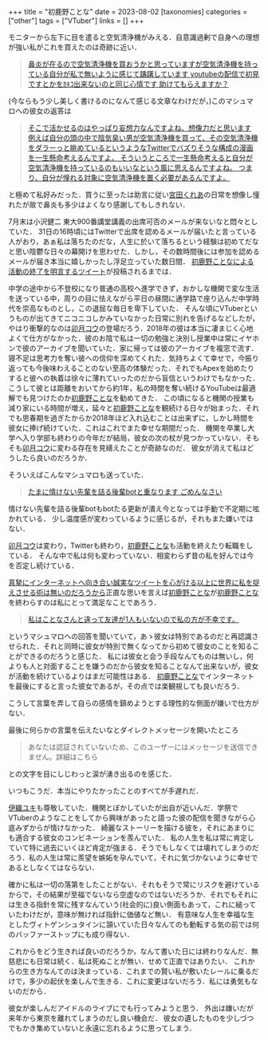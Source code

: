 +++
title = "初鹿野ことな"
date = 2023-08-02
[taxonomies]
categories = ["other"]
tags = ["VTuber"]
links = []
+++

モニターから左下に目を遣ると空気清浄機がみえる．自意識過剰で自身への理想が強い私がこれを買えたのは奇跡に近い．
> [鼻炎が在るので空気清浄機を買おうかと思っていますが空気清浄機を持っている自分が私で無いように感じて躊躇しています
youtubeの配信で初見ですとかをｶｷｺ出来ないのと同じ心情です
助けてもらえますか？](https://www.youtube.com/live/bmHOkMxipnw?feature=share&t=4317)

(今ならもう少し美しく書けるのになんて感じる文章なわけだが，)このマシュマロへの彼女の返答は
> [そこで活かせるのはやっぱり妄想力なんですよね、想像力だと思います
例えば自分の頭の中で陰気臭い男が空気清浄機を買って、その空気清浄機をダラーっと眺めているというようなTwitterでバズりそうな構成の漫画を一生懸命考えるんですよ。
そういうところで一生懸命考えると自分が空気清浄機を持っているのもいいなという風に思えるんですよね。
つまり、自分が憧れる対象に空気清浄機を置く必要があるんですよ。](https://www.youtube.com/live/bmHOkMxipnw?feature=share&t=4350)

と極めて私好みだった．買うに至ったは助言に従い[宮田くれあ](https://www.shogakukan.co.jp/books/09451355)の日常を想像し憧れたが故で鼻炎も多少はよくなり感謝してもしきれない．

7月末は小沢健二 東大900番講堂講義の出席可否のメールが来ないなと悶々としていた．
31日の16時頃にはTwitterで出席を認めるメールが届いたと言っている人がおり，あぁ私は落ちたのだな，人生に於いて落ちるという経験は初めてだなと思い陰鬱な日々の幕開けを思わせた．しかし，その数時間後には参加を認めるメールが届き本当に嬉しかったし浮足立っていた数日間．
[初鹿野ことなによる活動の終了を明言するツイート](https://twitter.com/hajikano_kotona/status/1686693330598670336?s=20)が投稿されるまでは．

中学の途中から不登校になり普通の高校へ進学できず，おかしな機関で変な生活を送っている中，周りの目に怯えながら平日の昼間に通学路で座り込んだ中学時代を崇高なものとし，この退屈な毎日を卑下していた．
そんな頃にVTuberというものが出てきてニコニコしかみていなかった日常に別れを告げるなどしたが，やはり衝撃的なのは[卯月コウ](https://www.youtube.com/@UzukiKou)の登場だろう．2018年の彼は本当に凄まじく心地よくて仕方がなかった．彼のお陰で私は一切の勉強と決別し授業中は常にイヤホンで彼のアーカイブを聞いていた．家に帰っては彼のアーカイブを複窓で流す．寝不足は思考力を奪い彼への信仰を深めてくれた．気持ちよくて幸せで，今振り返っても今後味わえることのない至高の体験だった．それでもApexを始めたりすると彼への執着は徐々に薄れていったのだから盲信というわけでもなかった．
こうして彼とは距離をおいてから約1年，私の時間を奪い続けるYouTubeは最適解でも見つけたのか[初鹿野ことな](https://www.youtube.com/@hajikano_kotona)を勧めてきた．
この頃になると機関の授業も減り家にいる時間が増え，延々と[初鹿野ことな](https://www.youtube.com/@hajikano_kotona)を観続ける日々が始まった．それでも思春期を過ぎたからか2018年ほど入れ込むことは出来ずに，しかし時間を彼女に捧げ続けていた．これはこれでまた幸せな期間だった．
機関を卒業し大学へ入り学部も終わりの今年だが結局，彼女の次の杖が見つかっていない．そもそも[卯月コウ](https://www.youtube.com/@UzukiKou)に変わる存在を見繕えたことが奇跡なのだ．
彼女が消えて私はどうしたら良いのだろうか．

そういえばこんなマシュマロも送っていた．
> [たまに情けない先輩を詰る後輩botと重なります
ごめんなさい](https://www.youtube.com/live/aXiD_Jo7leA?feature=share&t=3747)

情けない先輩を詰る後輩botもbotたる更新が潰え今となっては手動で不定期に呟かれている．
少し温度感が変わっているように感じるが，それもまた嫌いではない．

[卯月コウ](https://www.youtube.com/@UzukiKou)は変わり，Twitterも終わり，[初鹿野ことな](https://www.youtube.com/@hajikano_kotona)も活動を終えたり転職をしている．
そんな中で私は何も変わっていない．相変わらず昔の私を好んでは今を否定し続けている．

[真摯にインターネットへ向き合い誠実なツイートを心がける以上に世界に私を捉えさせる術は無いのだろうから](https://twitter.com/natsuka_sili/status/1641016011360206848?s=20)正直な思いを言えば[初鹿野ことな](https://www.youtube.com/@hajikano_kotona)が[初鹿野ことな](https://www.youtube.com/@hajikano_kotona)を終わらすのは私にとって満足なことであろう．

> [私はことなさんと違って友達が1人もいないので私の方が不幸です。](https://www.youtube.com/live/aXiD_Jo7leA?feature=share&t=4782)

というマシュマロへの回答を聞いていて，あゝ彼女は特別であるのだと再認識させられた．それと同時に彼女が特別で無くなってから初めて彼女のことを知ることができるのだろうと感じた．
私には彼女と会う手段なんてものは無いし，何よりも人と対面することを嫌うのだから彼女を知ることなんて出来ないが，彼女が活動を続けているよりはまだ可能性はある．
[初鹿野ことな](https://www.youtube.com/@hajikano_kotona)でインターネットを最後にすると言った彼女であるが，その点では楽観視しても良いだろう．

こうして言葉を弄して自らの感情を鎮めようとする理性的な側面が嫌いで仕方がない．

最後に何らかの言葉を伝えたいなとダイレクトメッセージを開いたところ

> あなたは認証されていないため、このユーザーにはメッセージを送信できません。詳細はこちら

との文字を目にしじわっと涙が湧き出るのを感じた．

いつもこうだ．本当にやりたかったことのすべてが手遅れだ．

[伊織ユキ](https://twitter.com/snowmanmaru)も尊敬していた．機関とぼかしていたが出自が近いんだ．学祭でVTuberのようなことをしてから興味があったと語った彼の配信を聞きながら心底みずからが情けなかった．
綺麗なストーリーを描ける彼を，それにあまりにも適合する彼女のコンビネーションを羨んでいた．
私の人生を私は常に肯定していて特に過去にいくほど肯定が強まる．そうでもしなくては壊れてしまうのだろう．私の人生は常に羨望を嫉妬を孕んでいて，それに気づかないように幸せであるとしなくてはならない．

確かに私は一切の落第をしたことがない．それもそうで常にリスクを避けているからで，その結果が至福でないなら空虚なのではないだろうか．それでもそれには生きる指針を常に残すなんていう(社会的に)良い側面もあって，これに縋っていたわけだが，意味が無ければ指針に価値など無い．
有意味な人生を幸福な生としたヴィトゲンシュタインに頷いていた日々なんてのも動転する気の前では何のバッファーストップにも成り得ない．

これからをどう生きれば良いのだろうか，なんて書いた日には終わりなんだ．無慈悲にも日常は続く．私は死ぬことが無い．せめて正直ではありたい．
これからの生き方なんてのは決まっている．これまでの賢い私が敷いたレールに乗るだけで，多少の起伏を楽しんで生きる．これに変更はないだろう．私には勇気もないのだから．

彼女が楽しんだアイドルのライブにでも行ってみようと思う．
外出は嫌いだが来年から東京を離れてしまうのだし良い機会だ．
彼女の遺したものを少しづつでもかき集めていないと永遠に忘れるように思ってしまう．
